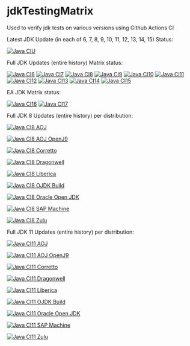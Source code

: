 # jdkTestingMatrix

Used to verify jdk tests on various versions using Github Actions CI

Latest JDK Update (in each of 6, 7, 8, 9, 10, 11, 12, 13, 14, 15) Status:

[![Java CIU](https://github.com/foojay2020/jdkTestingMatrix/workflows/Latest_JDK_Updates/badge.svg)](https://github.com/foojay2020/jdkTestingMatrix/actions)

Full JDK Updates (entire history) Matrix status:

[![Java CI6](https://github.com/foojay2020/jdkTestingMatrix/workflows/Java6/badge.svg)](https://github.com/foojay2020/jdkTestingMatrix/actions)
[![Java CI7](https://github.com/foojay2020/jdkTestingMatrix/workflows/Java7/badge.svg)](https://github.com/foojay2020/jdkTestingMatrix/actions)
[![Java CI8](https://github.com/foojay2020/jdkTestingMatrix/workflows/Java8/badge.svg)](https://github.com/foojay2020/jdkTestingMatrix/actions)
[![Java CI9](https://github.com/foojay2020/jdkTestingMatrix/workflows/Java9/badge.svg)](https://github.com/foojay2020/jdkTestingMatrix/actions)
[![Java CI10](https://github.com/foojay2020/jdkTestingMatrix/workflows/Java10/badge.svg)](https://github.com/foojay2020/jdkTestingMatrix/actions)
[![Java CI11](https://github.com/foojay2020/jdkTestingMatrix/workflows/Java11/badge.svg)](https://github.com/foojay2020/jdkTestingMatrix/actions)
[![Java CI12](https://github.com/foojay2020/jdkTestingMatrix/workflows/Java12/badge.svg)](https://github.com/foojay2020/jdkTestingMatrix/actions)
[![Java CI13](https://github.com/foojay2020/jdkTestingMatrix/workflows/Java13/badge.svg)](https://github.com/foojay2020/jdkTestingMatrix/actions)
[![Java CI14](https://github.com/foojay2020/jdkTestingMatrix/workflows/Java14/badge.svg)](https://github.com/foojay2020/jdkTestingMatrix/actions)
[![Java CI15](https://github.com/foojay2020/jdkTestingMatrix/workflows/Java15/badge.svg)](https://github.com/foojay2020/jdkTestingMatrix/actions)

EA JDK Matrix status:

[![Java CI16](https://github.com/foojay2020/jdkTestingMatrix/workflows/Java16/badge.svg)](https://github.com/foojay2020/jdkTestingMatrix/actions)
[![Java CI17](https://github.com/foojay2020/jdkTestingMatrix/workflows/Java17/badge.svg)](https://github.com/foojay2020/jdkTestingMatrix/actions)


Full JDK 8 Updates (entire history) per distribution:

[![Java CI8 AOJ](https://github.com/foojay2020/jdkTestingMatrix/workflows/Java8_AOJ/badge.svg)](https://github.com/foojay2020/jdkTestingMatrix/actions)

[![Java CI8 AOJ OpenJ9](https://github.com/foojay2020/jdkTestingMatrix/workflows/Java8_AOJ_OpenJ9/badge.svg)](https://github.com/foojay2020/jdkTestingMatrix/actions)

[![Java CI8 Corretto](https://github.com/foojay2020/jdkTestingMatrix/workflows/Java8_Corretto/badge.svg)](https://github.com/foojay2020/jdkTestingMatrix/actions)

[![Java CI8 Dragonwell](https://github.com/foojay2020/jdkTestingMatrix/workflows/Java8_Dragonwell/badge.svg)](https://github.com/foojay2020/jdkTestingMatrix/actions)

[![Java CI8 Liberica](https://github.com/foojay2020/jdkTestingMatrix/workflows/Java8_Liberica/badge.svg)](https://github.com/foojay2020/jdkTestingMatrix/actions)

[![Java CI8 OJDK Build](https://github.com/foojay2020/jdkTestingMatrix/workflows/Java8_OJDK_Build/badge.svg)](https://github.com/foojay2020/jdkTestingMatrix/actions)

[![Java CI8 Oracle Open JDK](https://github.com/foojay2020/jdkTestingMatrix/workflows/Java8_Oracle_OpenJDK/badge.svg)](https://github.com/foojay2020/jdkTestingMatrix/actions)

[![Java CI8 SAP Machine](https://github.com/foojay2020/jdkTestingMatrix/workflows/Java8_SAP_Machine/badge.svg)](https://github.com/foojay2020/jdkTestingMatrix/actions)

[![Java CI8 Zulu](https://github.com/foojay2020/jdkTestingMatrix/workflows/Java8_Zulu/badge.svg)](https://github.com/foojay2020/jdkTestingMatrix/actions)



Full JDK 11 Updates (entire history) per distribution:

[![Java CI11 AOJ](https://github.com/foojay2020/jdkTestingMatrix/workflows/Java11_AOJ/badge.svg)](https://github.com/foojay2020/jdkTestingMatrix/actions)

[![Java CI11 AOJ OpenJ9](https://github.com/foojay2020/jdkTestingMatrix/workflows/Java11_AOJ_OpenJ9/badge.svg)](https://github.com/foojay2020/jdkTestingMatrix/actions)

[![Java CI11 Corretto](https://github.com/foojay2020/jdkTestingMatrix/workflows/Java11_Corretto/badge.svg)](https://github.com/foojay2020/jdkTestingMatrix/actions)

[![Java CI11 Dragonwell](https://github.com/foojay2020/jdkTestingMatrix/workflows/Java11_Dragonwell/badge.svg)](https://github.com/foojay2020/jdkTestingMatrix/actions)

[![Java CI11 Liberica](https://github.com/foojay2020/jdkTestingMatrix/workflows/Java11_Liberica/badge.svg)](https://github.com/foojay2020/jdkTestingMatrix/actions)

[![Java CI11 OJDK Build](https://github.com/foojay2020/jdkTestingMatrix/workflows/Java11_OJDK_Build/badge.svg)](https://github.com/foojay2020/jdkTestingMatrix/actions)

[![Java CI11 Oracle Open JDK](https://github.com/foojay2020/jdkTestingMatrix/workflows/Java11_Oracle_OpenJDK/badge.svg)](https://github.com/foojay2020/jdkTestingMatrix/actions)

[![Java CI11 SAP Machine](https://github.com/foojay2020/jdkTestingMatrix/workflows/Java11_SAP_Machine/badge.svg)](https://github.com/foojay2020/jdkTestingMatrix/actions)

[![Java CI11 Zulu](https://github.com/foojay2020/jdkTestingMatrix/workflows/Java11_Zulu/badge.svg)](https://github.com/foojay2020/jdkTestingMatrix/actions)
